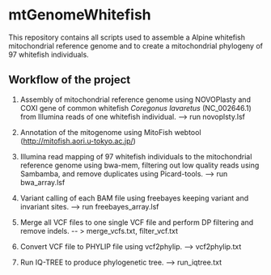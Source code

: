 # mtGenomeWhitefish

This repository contains all scripts used to assemble a Alpine whitefish mitochondrial reference genome and to create a mitochondrial phylogeny of 97 whitefish individuals. 

## Workflow of the project

1. Assembly of mitochondrial reference genome using NOVOPlasty and COXI gene of common whitefish _Coregonus lavaretus_ (NC_002646.1) from Illumina reads of one whitefish individual.
   --> run novoplsty.lsf  

2. Annotation of the mitogenome using MitoFish webtool (http://mitofish.aori.u-tokyo.ac.jp/)

3. Illumina read mapping of 97 whitefish individuals to the mitochondrial reference genome using bwa-mem, filtering out low quality reads using Sambamba, and remove duplicates using Picard-tools. 
   --> run bwa_array.lsf
   
4. Variant calling of each BAM file using freebayes keeping variant and invariant sites.
   --> run freebayes_array.lsf
   
5. Merge all VCF files to one single VCF file and perform DP filtering and remove indels.
   -- > merge_vcfs.txt, filter_vcf.txt
   
6. Convert VCF file to PHYLIP file using vcf2phylip.
   --> vcf2phylip.txt
   
7. Run IQ-TREE to produce phylogenetic tree.
   --> run_iqtree.txt
